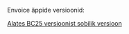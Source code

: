 Envoice äppide versioonid:

[Alates BC25 versioonist sobilik versioon](https://apps.oixio.eu/envoice_apps/files/OIXIO%20Estonia_ENVOICE%20-%20Expense%20and%20Purchase%20automation_25.0.250204.0.app)
